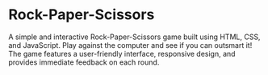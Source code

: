 # Rock-Paper-Scissors

A simple and interactive Rock-Paper-Scissors game built using HTML, CSS, and JavaScript. Play against the computer and see if you can outsmart it! The game features a user-friendly interface, responsive design, and provides immediate feedback on each round.
